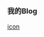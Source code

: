 ### 我的Blog

[icon](https://www.google.com.ph/search?q=icon&tbm=isch&tbs=rimg:CYNlNlItj5h7IjjpAIDiF3Y8Rto3vvhF8hWMGR5-9-Sbvvt4OCRisaraIZY6yd8rDgvt5OQOBXYHJMEh9lG1PCAU9ioSCekAgOIXdjxGETbb6JMnfzP8KhIJ2je--EXyFYwR4ExWrAoXFrQqEgkZHn735Ju--xFdXVnWk-cKByoSCXg4JGKxqtohEQOKctHQez2MKhIJljrJ3ysOC-0REjuJmJOznMIqEgnk5A4FdgckwRE9H4VpYLmdWCoSCSH2UbU8IBT2Ee0ZOGL4bAt8&tbo=u&sa=X&ved=0ahUKEwjG9J6r0YjTAhUDI5QKHUiUDjgQ9C8IGw&biw=1280&bih=632&dpr=2)
